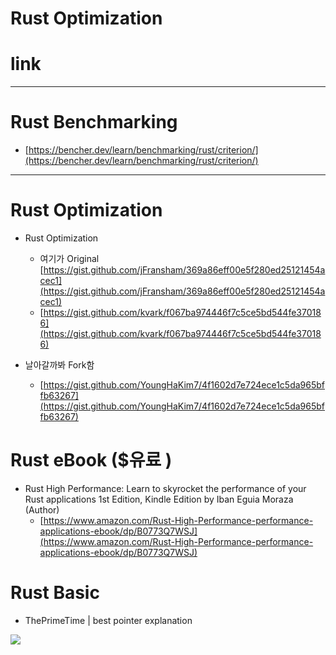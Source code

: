 # Rust Optimization

# link

<hr />


# Rust Benchmarking

- [https://bencher.dev/learn/benchmarking/rust/criterion/](https://bencher.dev/learn/benchmarking/rust/criterion/)

<hr>

# Rust Optimization

- Rust Optimization
  - 여기가 Original [https://gist.github.com/jFransham/369a86eff00e5f280ed25121454acec1](https://gist.github.com/jFransham/369a86eff00e5f280ed25121454acec1)
  - [https://gist.github.com/kvark/f067ba974446f7c5ce5bd544fe370186](https://gist.github.com/kvark/f067ba974446f7c5ce5bd544fe370186)

- 날아갈까봐 Fork함 
  - [https://gist.github.com/YoungHaKim7/4f1602d7e724ece1c5da965bffb63267](https://gist.github.com/YoungHaKim7/4f1602d7e724ece1c5da965bffb63267)

# Rust eBook ($유료 )

- Rust High Performance: Learn to skyrocket the performance of your Rust applications 1st Edition, Kindle Edition
by Iban Eguia Moraza (Author) 
  - [https://www.amazon.com/Rust-High-Performance-performance-applications-ebook/dp/B0773Q7WSJ](https://www.amazon.com/Rust-High-Performance-performance-applications-ebook/dp/B0773Q7WSJ)

# Rust Basic

- ThePrimeTime | best pointer explanation 

<p>
  <img src="https://yt3.ggpht.com/JrWPJOviyLhJqkTpaCrbsAxSujzVdHcahnujX5y8-Fc0rj0ARfePV2VpVky4doN2KSBuGbTmUS5xye0=s800-nd-v1" />
</p>


